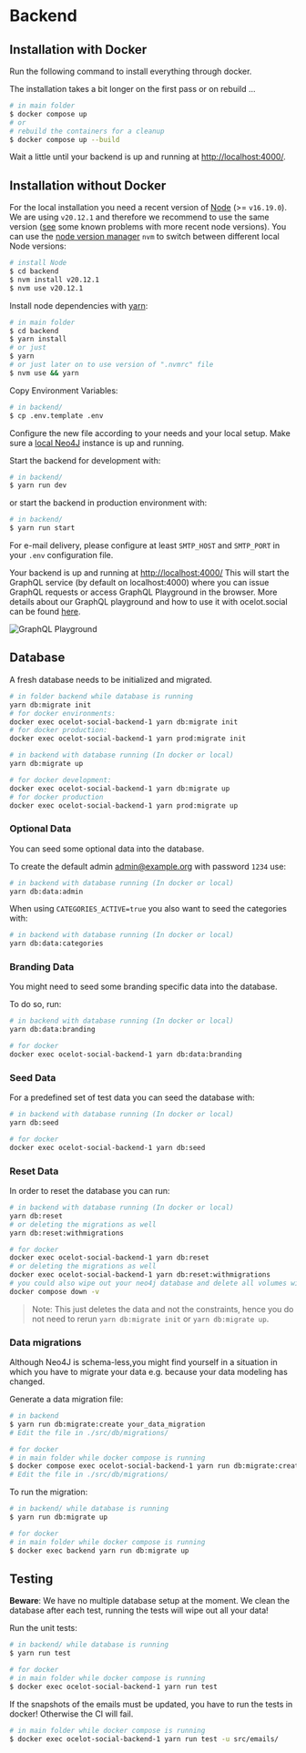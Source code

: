 # Backend

## Installation with Docker

Run the following command to install everything through docker.

The installation takes a bit longer on the first pass or on rebuild ...

```sh
# in main folder
$ docker compose up
# or
# rebuild the containers for a cleanup
$ docker compose up --build
```

Wait a little until your backend is up and running at [http://localhost:4000/](http://localhost:4000/).

## Installation without Docker

For the local installation you need a recent version of
[Node](https://nodejs.org/en/) (&gt;= `v16.19.0`). We are using
`v20.12.1` and therefore we recommend to use the same version
([see](https://github.com/Ocelot-Social-Community/Ocelot-Social/issues/4082)
some known problems with more recent node versions). You can use the
[node version manager](https://github.com/nvm-sh/nvm) `nvm` to switch
between different local Node versions:

```sh
# install Node
$ cd backend
$ nvm install v20.12.1
$ nvm use v20.12.1
```

Install node dependencies with [yarn](https://yarnpkg.com/en/):

```sh
# in main folder
$ cd backend
$ yarn install
# or just
$ yarn
# or just later on to use version of ".nvmrc" file
$ nvm use && yarn
```

Copy Environment Variables:

```sh
# in backend/
$ cp .env.template .env
```

Configure the new file according to your needs and your local setup. Make sure
a [local Neo4J](http://localhost:7474) instance is up and running.

Start the backend for development with:

```sh
# in backend/
$ yarn run dev
```

or start the backend in production environment with:

```sh
# in backend/
$ yarn run start
```

For e-mail delivery, please configure at least `SMTP_HOST` and `SMTP_PORT` in
your `.env` configuration file.

Your backend is up and running at [http://localhost:4000/](http://localhost:4000/)
This will start the GraphQL service \(by default on localhost:4000\) where you
can issue GraphQL requests or access GraphQL Playground in the browser.
More details about our GraphQL playground and how to use it with ocelot.social can be found [here](./src/graphql/GraphQL-Playground.md).

![GraphQL Playground](../.gitbook/assets/graphql-playground.png)

## Database

A fresh database needs to be initialized and migrated.

```sh
# in folder backend while database is running
yarn db:migrate init
# for docker environments:
docker exec ocelot-social-backend-1 yarn db:migrate init
# for docker production:
docker exec ocelot-social-backend-1 yarn prod:migrate init
```

```sh
# in backend with database running (In docker or local)
yarn db:migrate up

# for docker development:
docker exec ocelot-social-backend-1 yarn db:migrate up
# for docker production
docker exec ocelot-social-backend-1 yarn prod:migrate up
```

### Optional Data

You can seed some optional data into the database.

To create the default admin <admin@example.org> with password `1234` use:

```sh
# in backend with database running (In docker or local)
yarn db:data:admin
```

When using `CATEGORIES_ACTIVE=true` you also want to seed the categories with:

```sh
# in backend with database running (In docker or local)
yarn db:data:categories
```

### Branding Data

You might need to seed some branding specific data into the database.

To do so, run:

```sh
# in backend with database running (In docker or local)
yarn db:data:branding

# for docker
docker exec ocelot-social-backend-1 yarn db:data:branding
```

### Seed Data

For a predefined set of test data you can seed the database with:

```sh
# in backend with database running (In docker or local)
yarn db:seed

# for docker
docker exec ocelot-social-backend-1 yarn db:seed
```

### Reset Data

In order to reset the database you can run:

```sh
# in backend with database running (In docker or local)
yarn db:reset
# or deleting the migrations as well
yarn db:reset:withmigrations

# for docker
docker exec ocelot-social-backend-1 yarn db:reset
# or deleting the migrations as well
docker exec ocelot-social-backend-1 yarn db:reset:withmigrations
# you could also wipe out your neo4j database and delete all volumes with:
docker compose down -v
```

> Note: This just deletes the data and not the constraints, hence you do not need to rerun `yarn db:migrate init` or `yarn db:migrate up`.

### Data migrations

Although Neo4J is schema-less,you might find yourself in a situation in which
you have to migrate your data e.g. because your data modeling has changed.

Generate a data migration file:

```sh
# in backend
$ yarn run db:migrate:create your_data_migration
# Edit the file in ./src/db/migrations/

# for docker
# in main folder while docker compose is running
$ docker compose exec ocelot-social-backend-1 yarn run db:migrate:create your_data_migration
# Edit the file in ./src/db/migrations/
```

To run the migration:

```sh
# in backend/ while database is running
$ yarn run db:migrate up

# for docker
# in main folder while docker compose is running
$ docker exec backend yarn run db:migrate up
```

## Testing

**Beware**: We have no multiple database setup at the moment. We clean the
database after each test, running the tests will wipe out all your data!

Run the unit tests:

```sh
# in backend/ while database is running
$ yarn run test

# for docker
# in main folder while docker compose is running
$ docker exec ocelot-social-backend-1 yarn run test
```

If the snapshots of the emails must be updated, you have to run the tests in docker! Otherwise the CI will fail.

```sh
# in main folder while docker compose is running
$ docker exec ocelot-social-backend-1 yarn run test -u src/emails/
```
